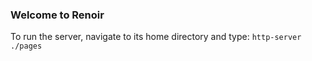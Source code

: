 ### Welcome to Renoir

To run the server, navigate to its home directory and type:
```http-server ./pages```